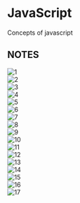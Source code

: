 # JavaScript
Concepts of javascript

## NOTES
![1](Notes/1.jpg)
<br>
![2](Notes/2.jpg)
<br>
![3](Notes/3.jpg)
<br>
![4](Notes/4.jpg)
<br>
![5](Notes/5.jpg)
<br>
![6](Notes/6.jpg)
<br>
![7](Notes/7.jpg)
<br>
![8](Notes/8.jpg)
<br>
![9](Notes/9.jpg)
<br>
![10](Notes/10.jpg)
<br>
![11](Notes/11.jpg)
<br>
![12](Notes/12.jpg)
<br>
![13](Notes/13.jpg)
<br>
![14](Notes/14.jpg)
<br>
![15](Notes/15.jpg)
<br>
![16](Notes/16.jpg)
<br>
![17](Notes/17.jpg)
<br>

